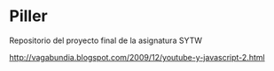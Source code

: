 Piller 
======

Repositorio del proyecto final de la asignatura SYTW 


http://vagabundia.blogspot.com/2009/12/youtube-y-javascript-2.html
